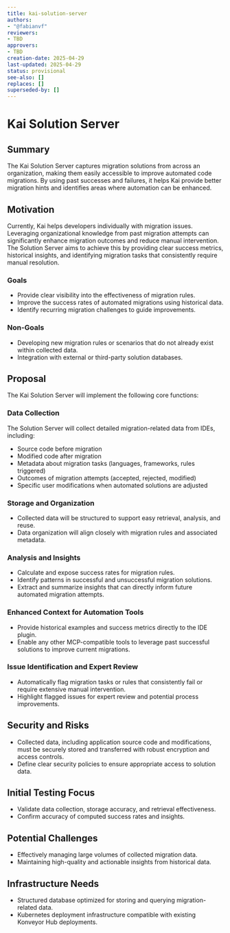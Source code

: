 ```yaml
---
title: kai-solution-server
authors:
- "@fabianvf"
reviewers:
- TBD
approvers:
- TBD
creation-date: 2025-04-29
last-updated: 2025-04-29
status: provisional
see-also: []
replaces: []
superseded-by: []
---
```


# Kai Solution Server

## Summary

The Kai Solution Server captures migration solutions from across an organization, making them easily
accessible to improve automated code migrations. By using past successes and failures, it helps Kai
provide better migration hints and identifies areas where automation can be enhanced.

## Motivation

Currently, Kai helps developers individually with migration issues. Leveraging organizational
knowledge from past migration attempts can significantly enhance migration outcomes and reduce
manual intervention. The Solution Server aims to achieve this by providing clear success metrics,
historical insights, and identifying migration tasks that consistently require manual resolution.

### Goals

- Provide clear visibility into the effectiveness of migration rules.
- Improve the success rates of automated migrations using historical data.
- Identify recurring migration challenges to guide improvements.

### Non-Goals

- Developing new migration rules or scenarios that do not already exist within collected data.
- Integration with external or third-party solution databases.

## Proposal

The Kai Solution Server will implement the following core functions:

### Data Collection

The Solution Server will collect detailed migration-related data from IDEs, including:
- Source code before migration
- Modified code after migration
- Metadata about migration tasks (languages, frameworks, rules triggered)
- Outcomes of migration attempts (accepted, rejected, modified)
- Specific user modifications when automated solutions are adjusted

### Storage and Organization

- Collected data will be structured to support easy retrieval, analysis, and reuse.
- Data organization will align closely with migration rules and associated metadata.

### Analysis and Insights

- Calculate and expose success rates for migration rules.
- Identify patterns in successful and unsuccessful migration solutions.
- Extract and summarize insights that can directly inform future automated migration attempts.

### Enhanced Context for Automation Tools

- Provide historical examples and success metrics directly to the IDE plugin.
- Enable any other MCP-compatible tools to leverage past successful solutions to improve current migrations.

### Issue Identification and Expert Review

- Automatically flag migration tasks or rules that consistently fail or require extensive manual intervention.
- Highlight flagged issues for expert review and potential process improvements.

## Security and Risks

- Collected data, including application source code and modifications, must be securely stored and
  transferred with robust encryption and access controls.
- Define clear security policies to ensure appropriate access to solution data.

## Initial Testing Focus

- Validate data collection, storage accuracy, and retrieval effectiveness.
- Confirm accuracy of computed success rates and insights.

## Potential Challenges

- Effectively managing large volumes of collected migration data.
- Maintaining high-quality and actionable insights from historical data.

## Infrastructure Needs

- Structured database optimized for storing and querying migration-related data.
- Kubernetes deployment infrastructure compatible with existing Konveyor Hub deployments.
